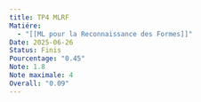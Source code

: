 ```yaml
---
title: TP4 MLRF
Matiére:
  - "[[ML pour la Reconnaissance des Formes]]"
Date: 2025-06-26
Status: Finis
Pourcentage: "0.45"
Note: 1.8
Note maximale: 4
Overall: "0.09"
---
```

